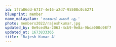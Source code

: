 ```yaml
---
id: 1f7a86dd-6717-4e16-a2d7-95508c0c6271
blueprint: member
name_malayalam: 'രാജേഷ് കുമാര്‍ എ.'
photo: members2022/rajeshkumar.jpg
updated_by: 0e9ced9a-2063-4cb9-9e8a-9bca000c08f7
updated_at: 1673833365
title: 'Rajesh Kumar A'
---
```

